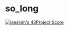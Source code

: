 # so_long
[![jaeskim's 42Project Score](https://badge42.herokuapp.com/api/project/bledda/so_long)](https://github.com/JaeSeoKim/badge42)
